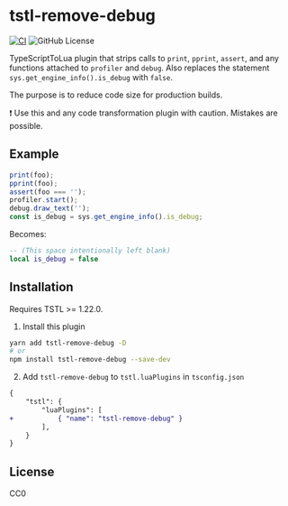 # tstl-remove-debug

[![CI](https://github.com/thinknathan/tstl-remove-debug/actions/workflows/ci.yml/badge.svg)](https://github.com/thinknathan/tstl-remove-debug/actions/workflows/ci.yml) ![GitHub License](https://img.shields.io/github/license/thinknathan/tstl-remove-debug)

TypeScriptToLua plugin that strips calls to `print`, `pprint`, `assert`, and any functions attached to `profiler` and `debug`. Also replaces the statement `sys.get_engine_info().is_debug` with `false`.

The purpose is to reduce code size for production builds.

:exclamation: Use this and any code transformation plugin with caution. Mistakes are possible.

## Example

```ts
print(foo);
pprint(foo);
assert(foo === '');
profiler.start();
debug.draw_text('');
const is_debug = sys.get_engine_info().is_debug;
```

Becomes:

```lua
-- (This space intentionally left blank)
local is_debug = false
```

## Installation

Requires TSTL >= 1.22.0.

1. Install this plugin

```bash
yarn add tstl-remove-debug -D
# or
npm install tstl-remove-debug --save-dev
```

2. Add `tstl-remove-debug` to `tstl.luaPlugins` in `tsconfig.json`

```diff
{
	"tstl": {
		"luaPlugins": [
+			{ "name": "tstl-remove-debug" }
		],
	}
}
```

## License

CC0
